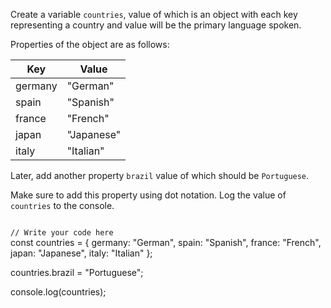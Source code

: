 Create a variable
`countries`, value
of which is an object with
each key representing a
country and value will be the
primary language spoken.

Properties of the object are
as follows:

| Key         | Value      |
| ----------- | ---------- |
| germany     | "German"   |
| spain       | "Spanish"  |
| france      | "French"   |
| japan       | "Japanese" |
| italy       | "Italian"  |

Later, add another property
`brazil` value of which should
be `Portuguese`.

Make sure to add this property
using dot notation.
Log the value of `countries`
to the console.

<codeblock language="javascript" type="exercise" testMode="fixedInput">
<code>
// Write your code here
</code>
<solution>
const countries = {
  germany: "German",
  spain: "Spanish",
  france: "French",
  japan: "Japanese",
  italy: "Italian"
};

countries.brazil = "Portuguese";

console.log(countries);
</solution>
</codeblock>
